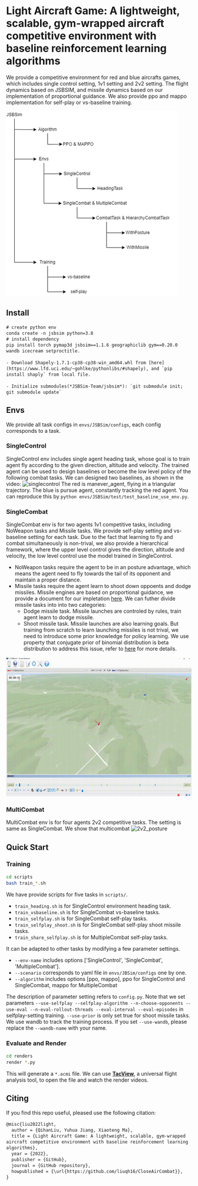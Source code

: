 # Light Aircraft Game: A lightweight, scalable, gym-wrapped aircraft competitive environment with baseline reinforcement learning algorithms
We provide a competitive environment for red and blue aircrafts games, which includes single control setting, 1v1 setting and 2v2 setting. The flight dynamics based on JSBSIM, and missile dynamics based on our implementation of proportional guidance. We also provide ppo and mappo implementation for self-play or vs-baseline training. 

![fromework](assets/framework.jpg)
## Install 

```shell
# create python env
conda create -n jsbsim python=3.8
# install dependency
pip install torch pymap3d jsbsim==1.1.6 geographiclib gym==0.20.0 wandb icecream setproctitle. 

- Download Shapely‑1.7.1‑cp38‑cp38‑win_amd64.whl from [here](https://www.lfd.uci.edu/~gohlke/pythonlibs/#shapely), and `pip install shaply` from local file.

- Initialize submodules(*JSBSim-Team/jsbsim*): `git submodule init; git submodule update`
```
## Envs
We provide all task configs in  `envs/JSBSim/configs`, each config corresponds to a task.

### SingleControl
SingleControl env includes single agent heading task, whose goal is to train agent fly according to the given direction, altitude and velocity. The trained agent can be used to design baselines or become the low level policy of the following combat tasks. We can designed two baselines, as shown in the video:
![singlecontrol](assets/1_control.gif)
The red is manever_agent, flying in a triangular trajectory. The blue is pursue agent, constantly tracking the red agent. You can reproduce this by `python envs/JSBSim/test/test_baseline_use_env.py`.


### SingleCombat
SingleCombat env is for two agents 1v1 competitive tasks, including NoWeapon tasks and Missile tasks. We provide self-play setting and vs-baseline setting for each task. Due to the fact that learning to fly and combat simultaneously is non-trival, we also provide a hierarchical framework, where the upper level control gives the direction, altitude and velocity, the low level control use the model trained in SingleControl. 


- NoWeapon tasks require the agent to be in an posture advantage, which means the agent need to fly towards the tail of its opponent and maintain a proper distance. 
- Missile tasks require the agent learn to shoot down oppoents and dodge missiles. Missile engines are based on proportional guidance, we provide a document for our impletation [here](docs/missile_engine). We can futher divide missile tasks into into two categories:
  - Dodge missile task. Missile launches are controled by rules, train agent learn to dodge missile.
  - Shoot missile task. Missile launches are also learning goals. But training from scratch to learn launching missiles is not trival, we need to introduce some prior knowledge for policy learning. We use property that conjugate prior of binomial distribution is beta distribution to address this issue, refer to [here](docs/parameterized_shooting.md) for more details.


![1v1_missile](assets/1v1_missile.gif)


### MultiCombat
MultiCombat env is for four agents 2v2 competitive tasks. The setting is same as SingleCombat. We show that multicombat
![2v2_posture](assets/2v2_posture.gif)

## Quick Start
### Training

```bash
cd scripts
bash train_*.sh
```
We have provide scripts for five tasks in `scripts/`.

- `train_heading.sh` is for SingleControl environment heading task.
- `train_vsbaseline.sh` is for SingleCombat vs-baseline tasks.
- `train_selfplay.sh` is for SingleCombat self-play tasks. 
- `train_selfplay_shoot.sh` is for SingleCombat self-play shoot missile tasks.
- `train_share_selfplay.sh` is for MultipleCombat self-play tasks.

It can be adapted to other tasks by modifying a few parameter settings. 

- `--env-name` includes options ['SingleControl', 'SingleCombat', 'MultipleCombat'].
- `--scenario` corresponds to yaml file in `envs/JBSim/configs` one by one.
- `--algorithm` includes options [ppo, mappo], ppo for SingleControl and SingleCombat, mappo for MultipleCombat

The description of parameter setting refers to `config.py`.
Note that we set parameters `--use-selfplay --selfplay-algorithm --n-choose-opponents --use-eval --n-eval-rollout-threads --eval-interval --eval-episodes` in selfplay-setting training. `--use-prior` is only set true for shoot missile tasks.
We use wandb to track the training process. If you set `--use-wandb`, please replace the `--wandb-name` with your name. 

### Evaluate and Render
```bash
cd renders
render *.py
```
This will generate a `*.acmi` file. We can use [**TacView**](https://www.tacview.net/), a universal flight analysis tool, to open the file and watch the render videos.

## Citing
If you find this repo useful, pleased use the following citation:
````
@misc{liu2022light,
  author = {QihanLiu, Yuhua Jiang, Xiaoteng Ma},
  title = {Light Aircraft Game: A lightweight, scalable, gym-wrapped aircraft competitive environment with baseline reinforcement learning algorithms},
  year = {2022},
  publisher = {GitHub},
  journal = {GitHub repository},
  howpublished = {\url{https://github.com/liuqh16/CloseAirCombat}},
}
